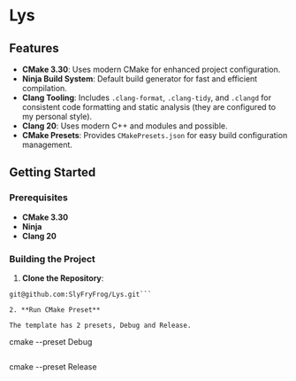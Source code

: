 # Lys

## Features

- **CMake 3.30**: Uses modern CMake for enhanced project configuration.
- **Ninja Build System**: Default build generator for fast and efficient compilation.
- **Clang Tooling**: Includes `.clang-format`, `.clang-tidy`, and `.clangd` for consistent code formatting and static analysis (they are configured to my personal style).
- **Clang 20**: Uses modern C++ and modules and possible.
- **CMake Presets**: Provides `CMakePresets.json` for easy build configuration management.

## Getting Started

### Prerequisites

- **CMake 3.30**
- **Ninja**
- **Clang 20**

### Building the Project

1. **Clone the Repository**:

```
git@github.com:SlyFryFrog/Lys.git```

2. **Run CMake Preset**

The template has 2 presets, Debug and Release.

```
cmake --preset Debug
```

```
cmake --preset Release
```

